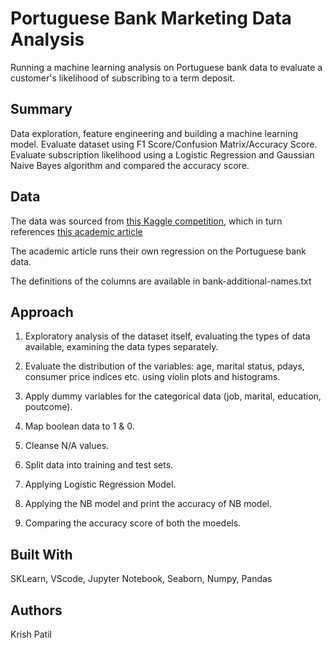 # Portuguese Bank Marketing Data Analysis

Running a machine learning analysis on Portuguese bank data to evaluate a customer's likelihood of subscribing to a term deposit.

## Summary

Data exploration, feature engineering and building a machine learning model. Evaluate dataset using F1 Score/Confusion Matrix/Accuracy Score. Evaluate subscription likelihood using a Logistic Regression and Gaussian Naive Bayes algorithm and compared the accuracy score.

## Data

The data was sourced from [this Kaggle competition](https://www.kaggle.com/henriqueyamahata/bank-marketing), which in turn references [this academic article](http://archive.ics.uci.edu/ml/datasets/Bank+Marketing#)

The academic article runs their own regression on the Portuguese bank data. 

The definitions of the columns are available in bank-additional-names.txt

## Approach

1. Exploratory analysis of the dataset itself, evaluating the types of data available, examining the data types separately.

2. Evaluate the distribution of the variables: age, marital status, pdays, consumer price indices etc. using violin plots and histograms.

3. Apply dummy variables for the categorical data (job, marital, education, poutcome).

4. Map boolean data to 1 & 0.

5. Cleanse N/A values.

6. Split data into training and test sets.

8. Applying Logistic Regression Model. 

9. Applying the NB model and print the accuracy of NB model. 

10. Comparing the accuracy score of both the moedels.


## Built With

SKLearn, VScode, Jupyter Notebook, Seaborn, Numpy, Pandas

## Authors

Krish Patil
